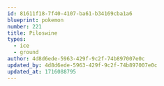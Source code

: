 ```yaml
---
id: 81611f18-7f40-4107-ba61-b34169cba1a6
blueprint: pokemon
number: 221
title: Piloswine
types:
  - ice
  - ground
author: 4d8d6ede-5963-429f-9c2f-74b897007e0c
updated_by: 4d8d6ede-5963-429f-9c2f-74b897007e0c
updated_at: 1716088795
---
```

